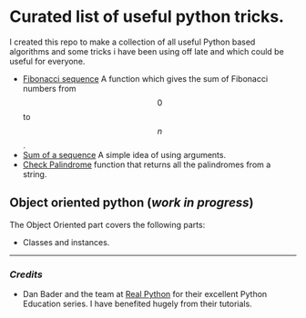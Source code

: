 # Curated list of useful python tricks. 

I created this repo to make a collection of all useful Python based algorithms and some tricks i have been using off late and which could be useful for everyone. 


- [Fibonacci sequence](/fibonacci.py) A function which gives the sum of Fibonacci numbers from $$0$$ to $$n$$.
- [Sum of a sequence](/sum.py) A simple idea of using arguments. 
- [Check Palindrome](/palindrome.py) function that returns all the palindromes from a string.

## Object oriented python (*work in progress*)
The Object Oriented part covers the following parts:
- Classes and instances. 


----

### *Credits* 
- Dan Bader and the team at [Real Python](https://realpython.com) for their excellent Python Education series. I have benefited hugely from their tutorials. 